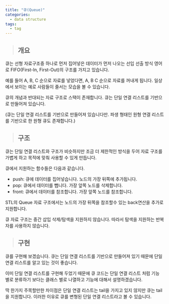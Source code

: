 ```yaml
---
title: "큐(Queue)"
categories:
  - data structure
tags:
  - tag
---
```

> ## 개요

큐는 선형 자료구조중 하나로
먼저 집어넣은 데이터가 먼저 나오는 선입 선출 방식
영어로 FIFO(First-In, First-Out)의 구조를 가지고 있습니다.

예를 들어 A, B, C 순으로 자료를 넣었다면, A, B C 순으로 자료를 꺼내게 됩니다.
일상에서 보이는 예로 사람들이 줄서는 모습을 볼 수 있습니다.

큐의 개념과 반대되는 자료 구조로 스택이 존재합니다.
큐는 단일 연결 리스트를 기반으로 만들어져 있습니다.

(큐는 단일 연결 리스트를 기반으로 만들어져 있습니다만.
파생 형태인 원형 연결 리스트를 기반으로 한 원형 큐도 존재합니다.)
> ## 구조

큐는 단일 연결 리스트와 구조가 비슷하지만
조금 더 제한적인 방식을 두어 자료 구조를 가볍게 하고 목적에 맞춰 사용할 수 있게 만듭니다.

큐에서 지원하는 함수들은 다음과 같습니다.
- push: 큐에 데이터를 집어넣습니다. 노드의 가장 뒤쪽에 추가됩니다.
-	pop: 큐에서 데이터를 뺍니다. 가장 앞쪽 노드를 삭제합니다.
- front: 큐에서 데이터를 참조합니다. 가장 앞쪽 노드를 참조합니다.

STL의 Queue 자료 구조에서는 노드의 가장 뒤쪽을 참조할수 있는
back연산을 추가로 지원합니다.

큐 자료 구조는 중간 삽입 삭제/탐색을 지원하지 않습니다.
따라서 탐색을 지원하는 반복자를 사용하지 않습니다.
> ## 구현

큐를 구현해 보겠습니다.
큐는 단일 연결 리스트를 기반으로 만들어져 있기 때문에
단일 연결 리스트를 알고 있는 것이 좋습니다.

이미 단일 연결 리스트를 구현해 두었기 때문에
큐 코드는 단일 연결 리스트 처럼 기능 별로 분류하기 보다는
클래스 별로 나열하고 기능에 대해서 설명하겠습니다.

딱 한가지 주목할만한 차이점은 단일 연결 리스트는
tail을 가지고 있지 않지만 큐는 tail을 지원합니다.
이러한 이유로 큐를 변형된 단일 연결 리스트라고 볼 수 있습니다.

